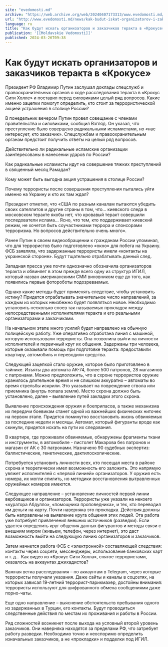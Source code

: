 ```yaml
---
site: "evedomosti.md"
archive: "https://web.archive.org/web/20240407173313/www.evedomosti.md/news/kak-budut-iskat-organizatorov-i-zakazchikov-terakta-v-krokus"
url: "http://www.evedomosti.md/news/kak-budut-iskat-organizatorov-i-zakazchikov-terakta-v-krokus"
language: ru
title: "Как будут искать организаторов и заказчиков теракта в «Крокусе»"
publication: '[[Moldavskie Vedomosti]]'
published: 2024-03-26T09:38
---
```


# Как будут искать организаторов и заказчиков теракта в «Крокусе»

Президент РФ Владимир Путин заслушал доклады спецслужб и правоохранительных органов о ходе расследования теракта в «Крокус Сити Холле» и поставил перед силовиками целый ряд вопросов. Какие именно зацепки помогут определить, кто стоит за террористической акцией устрашения в столице России?

В понедельник вечером Путин провел совещание с членами правительства и силовиками, сообщил Взгляд. Он указал, что преступление было совершено радикальными исламистами, но «нас интересует, кто заказчик». Спецслужбам и правоохранительным органам предстоит получить ответы на целый ряд вопросов.

Действительно ли радикальные исламские организации заинтересованы в нанесении ударов по России?

Как радикальные исламисты идут на совершение тяжких преступлений в священный месяц Рамадан?

Кому может быть выгодна акция устрашения в столице России?

Почему террористы после совершения преступления пытались уйти именно на Украину и кто их там ждал?

Президент отметил, что «США по разным каналам пытаются убедить своих сателлитов и другие страны в том, что… киевского следа в московском теракте якобы нет, что кровавый теракт совершили последователи ислама… Ясно, что тем, кто поддерживает киевский режим, не хочется быть соучастниками террора и спонсорами терроризма. Но вопросов действительно очень много».

Ранее Путин в своем видеообращении к гражданам России упоминал, что для террористов было подготовлено «окно» для побега на Украину. ФСБ заявляла, что задержанные террористы имели «контакты на украинской стороне». Будут тщательно отрабатывать данный след.

Западная пресса уже почти однозначно обозначила организаторов теракта и обвиняет в этом прежде всего одну из структур ИГИЛ, который назван американскими СМИ виновником еще до того, как появились первые фотороботы подозреваемых.

Однако какие методы будет применять следствие, чтобы установить истину? Придется отрабатывать значительное число направлений, за каждым из которых неизбежно будет появляться новое. Необходимо установить несколько слоев так называемых прокладок между непосредственными исполнителями теракта и его реальными организаторами и заказчиками.

На начальном этапе много усилий будет направлено на обычную полицейскую работу. Уже оперативно отработана линия с машиной, которую использовали террористы. Она позволила выйти на личности исполнителей и первичный круг их общения. Задержаны три человека, которые оказывали помощь при подготовке теракта: предоставили квартиру, автомобиль и переводили средства.

Следующей зацепкой стало оружие, которое было приготовлено в тайнике. Изъяты два автомата АК-74, более 500 патронов, 28 магазинов с патронами. Можно предположить, что в схроне террористов оружие хранилось длительное время и не слишком аккуратно – автоматы во время стрельбы искрили. Это указывает на повреждение ствола или приемника (внутрь попала земля). Место схрона должно быть установлено, далее – выявление путей закладки этого схрона.

Выявление происхождения оружия и боеприпасов, а также механизма их передачи боевикам станет одной из важнейших физических ниточек на первом этапе. Придется поминутно восстановить жизнь обвиняемых за последние недели и месяцы. Автомат, который фигуранты вроде как скинули, придется искать на пути их следования.

В квартире, где проживали обвиняемые, обнаружены фрагменты ткани и инструменты, в автомобиле - пистолет Макарова без патронов и магазин от АК с 30 патронами. Назначено 90 судебных экспертиз: баллистические, генетические, дактилоскопические.

Потребуется установить личности всех, кто посещал места в районе схрона и теоретически имел возможность его заложить. Это напрямую увяжет исполнителей с «первой линией» организаторов. У оружия есть номера, их могли спилить, но методики восстановления вытравленных оружейных номеров имеются.

Следующее направление – установление личностей первой линии вербовщиков и организаторов. Террористы уже указали на некоего «куратора Абдулло», «помощника проповедника», и тех, кто переводил им деньги на карту. Почти наверняка это прокладка. Действия должны быть направлены на выявление круга общения этих людей. Эта работа уже потребует привлечения внешних источников (разведки). Если удастся определить круг общения данных фигурантов и методы связи с внешним миром (живьем, телефон, через интернет), это даст возможность выйти на следующую линию организаторов и заказчиков.

Затем начнется работа ФСБ с «электронной» составляющей следствия: контакты через соцсети, мессенджеры, использование банковских карт и т. д..  Как видео из «Крокус Сити Холла», снятое террористами, оказалось на аккаунтах джихадистов?

Важная ветка расследования – по аккаунтам в Telegram, через которые террористы получали указания. Даже сайты и каналы в соцсетях, на которых зависал 19-летний террорист-парикмахер, достойны внимания: террористы используют для шифрованного обмена сообщениями даже порно-чаты.

Еще одно направление – выяснение обстоятельств пребывания одного из задержанных в Турции, его контакты. Будут проводиться следственные действия по местам их проживания и работы в России.

Ряд сложностей возникнет после выхода на условный второй уровень заказчиков. Они наверняка находятся за пределами РФ, что затребует работу разведки. Необходимо точно и неоспоримо определить изначальных заказчиков, а не «прокладки» и подделки под ИГИЛ.